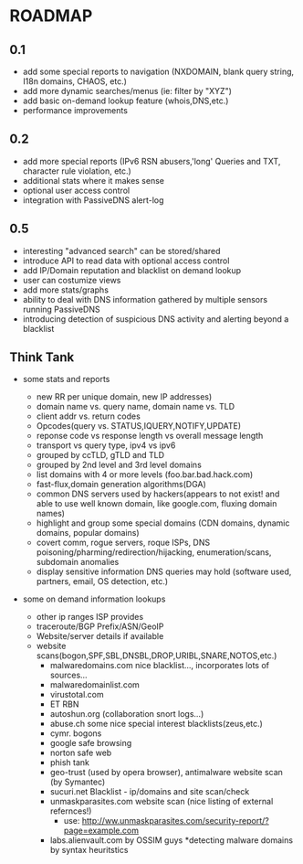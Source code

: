 # ROADMAP

## 0.1 
- add some special reports to navigation (NXDOMAIN, blank query string, I18n domains, CHAOS, etc.)
- add more dynamic searches/menus (ie: filter by "XYZ")
- add basic on-demand lookup feature (whois,DNS,etc.)
- performance improvements

## 0.2
- add more special reports (IPv6 RSN abusers,'long' Queries and TXT, character rule violation, etc.)
- additional stats where it makes sense
- optional user access control
- integration with PassiveDNS alert-log

## 0.5 
- interesting "advanced search" can be stored/shared
- introduce API to read data with optional access control
- add IP/Domain reputation and blacklist on demand lookup
- user can costumize views
- add more stats/graphs
- ability to deal with DNS information gathered by multiple sensors running PassiveDNS
- introducing detection of suspicious DNS activity and alerting beyond a blacklist

## Think Tank
- some stats and reports
  * new RR per unique domain, new IP addresses)
  * domain name vs. query name, domain name vs. TLD
  * client addr vs. return codes
  * Opcodes(query vs. STATUS,IQUERY,NOTIFY,UPDATE)
  * reponse code vs response length vs overall message length
  * transport vs query type, ipv4 vs ipv6
  * grouped by ccTLD, gTLD and TLD
  * grouped by 2nd level and 3rd level domains
  * list domains with 4 or more levels (foo.bar.bad.hack.com) 
  * fast-flux,domain generation algorithms(DGA)
  * common DNS servers used by hackers(appears to not exist! and able to use well known domain, like google.com, fluxing domain names)
  * highlight and group some special domains (CDN domains, dynamic domains, popular domains)
  * covert comm, rogue servers, roque ISPs, DNS poisoning/pharming/redirection/hijacking, enumeration/scans, subdomain anomalies
  * display sensitive information DNS queries may hold (software used, partners, email, OS detection, etc.)

- some on demand information lookups
  * other ip ranges ISP provides
  * traceroute/BGP Prefix/ASN/GeoIP
  * Website/server details if available
  * website scans(bogon,SPF,SBL,DNSBL,DROP,URIBL,SNARE,NOTOS,etc.)
    * malwaredomains.com nice blacklist..., incorporates lots of sources...
    * malwaredomainlist.com
    * virustotal.com
    * ET RBN
    * autoshun.org (collaboration snort logs...)
    * abuse.ch some nice special interest blacklists(zeus,etc.)
    * cymr. bogons
    * google safe browsing
    * norton safe web
    * phish tank
    * geo-trust (used by opera browser), antimalware website scan (by Symantec)
    * sucuri.net Blacklist - ip/domains and site scan/check
    * unmaskparasites.com website scan (nice listing of external refernces!)
      * use: http://ww.unmaskparasites.com/security-report/?page=example.com
    * labs.alienvault.com by OSSIM guys *detecting malware domains by syntax heuritstics


